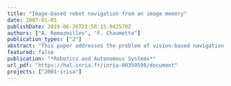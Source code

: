 ```yaml
---
title: "Image-based robot navigation from an image memory"
date: 2007-01-01
publishDate: 2019-06-26T21:56:15.942570Z
authors: ["A. Remazeilles", "F. Chaumette"]
publication_types: ["2"]
abstract: "This paper addresses the problem of vision-based navigation and proposes an original control law to perform such navigation. The overall approach is based on an appearance-based representation of the environment, where the scene is directly defined in the sensor space by a database of images acquired during a learning phase. Within this context, a path to follow is described by a set of images, or image path extracted from the database. This image path is designed so as to provide enough information to control the robotic system. The central contribution of this paper is the closed-loop control law that drives the robot to its desired position using this image path. This control does not require either a global 3D reconstruction or a temporal planning step. Furthermore, the robot is not constrained to converge directly upon each image of the path, but chooses its trajectory automatically. We propose a process of qualitative visual servoing, enabling us to enlarge the convergence space towards positioning in a range within a confidence interval. We propose and use specific visual features which ensure that the robot navigates within the visibility path. Experimental simulations are given to show the effectiveness of this method for controlling the motion of a camera in three-dimensional environments (free-flying camera, or camera moving on a plane). In addition, experiments realized with a robotic arm observing a planar scene are also presented."
featured: false
publication: "*Robotics and Autonomous Systems*"
url_pdf: "https://hal.inria.fr/inria-00350598/document"
projects: ["2001-irisa"]
---
```

